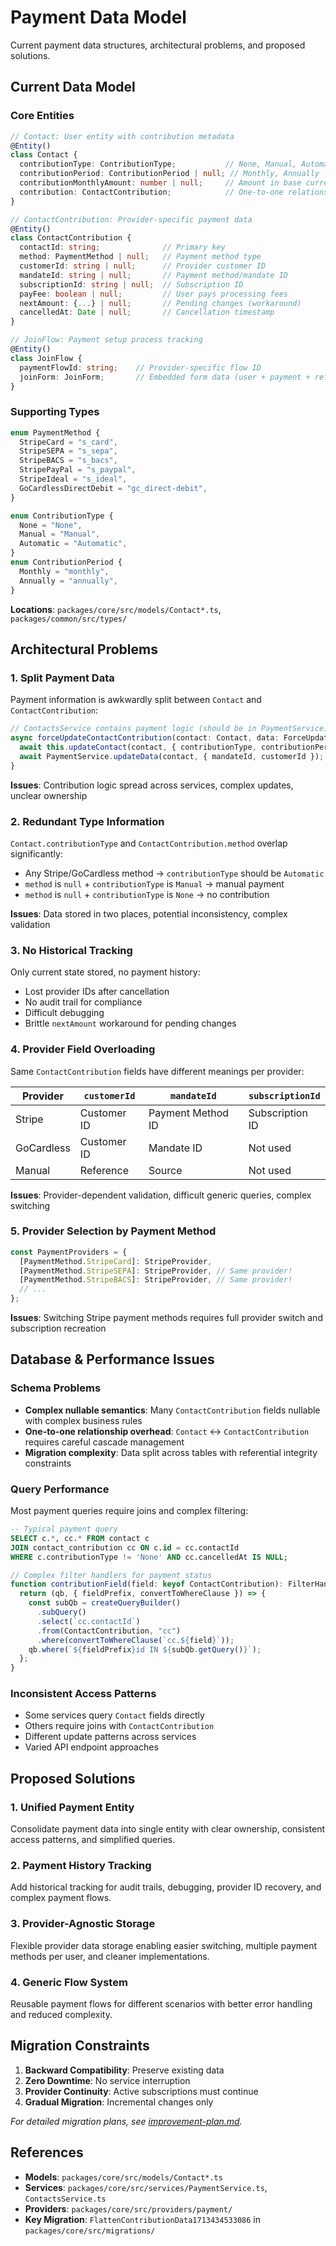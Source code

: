 # Payment Data Model

Current payment data structures, architectural problems, and proposed solutions.

## Current Data Model

### Core Entities

```typescript
// Contact: User entity with contribution metadata
@Entity()
class Contact {
  contributionType: ContributionType;           // None, Manual, Automatic
  contributionPeriod: ContributionPeriod | null; // Monthly, Annually
  contributionMonthlyAmount: number | null;     // Amount in base currency
  contribution: ContactContribution;            // One-to-one relationship
}

// ContactContribution: Provider-specific payment data
@Entity()
class ContactContribution {
  contactId: string;              // Primary key
  method: PaymentMethod | null;   // Payment method type
  customerId: string | null;      // Provider customer ID
  mandateId: string | null;       // Payment method/mandate ID
  subscriptionId: string | null;  // Subscription ID
  payFee: boolean | null;         // User pays processing fees
  nextAmount: {...} | null;       // Pending changes (workaround)
  cancelledAt: Date | null;       // Cancellation timestamp
}

// JoinFlow: Payment setup process tracking
@Entity()
class JoinFlow {
  paymentFlowId: string;    // Provider-specific flow ID
  joinForm: JoinForm;       // Embedded form data (user + payment + referral)
}
```

### Supporting Types

```typescript
enum PaymentMethod {
  StripeCard = "s_card",
  StripeSEPA = "s_sepa",
  StripeBACS = "s_bacs",
  StripePayPal = "s_paypal",
  StripeIdeal = "s_ideal",
  GoCardlessDirectDebit = "gc_direct-debit",
}

enum ContributionType {
  None = "None",
  Manual = "Manual",
  Automatic = "Automatic",
}
enum ContributionPeriod {
  Monthly = "monthly",
  Annually = "annually",
}
```

**Locations**: `packages/core/src/models/Contact*.ts`, `packages/common/src/types/`

## Architectural Problems

### 1. Split Payment Data

Payment information is awkwardly split between `Contact` and `ContactContribution`:

```typescript
// ContactsService contains payment logic (should be in PaymentService)
async forceUpdateContactContribution(contact: Contact, data: ForceUpdateContribution) {
  await this.updateContact(contact, { contributionType, contributionPeriod, contributionMonthlyAmount });
  await PaymentService.updateData(contact, { mandateId, customerId });
}
```

**Issues**: Contribution logic spread across services, complex updates, unclear ownership

### 2. Redundant Type Information

`Contact.contributionType` and `ContactContribution.method` overlap significantly:

- Any Stripe/GoCardless method → `contributionType` should be `Automatic`
- `method` is `null` + `contributionType` is `Manual` → manual payment
- `method` is `null` + `contributionType` is `None` → no contribution

**Issues**: Data stored in two places, potential inconsistency, complex validation

### 3. No Historical Tracking

Only current state stored, no payment history:

- Lost provider IDs after cancellation
- No audit trail for compliance
- Difficult debugging
- Brittle `nextAmount` workaround for pending changes

### 4. Provider Field Overloading

Same `ContactContribution` fields have different meanings per provider:

| Provider   | `customerId` | `mandateId`       | `subscriptionId` |
| ---------- | ------------ | ----------------- | ---------------- |
| Stripe     | Customer ID  | Payment Method ID | Subscription ID  |
| GoCardless | Customer ID  | Mandate ID        | Not used         |
| Manual     | Reference    | Source            | Not used         |

**Issues**: Provider-dependent validation, difficult generic queries, complex switching

### 5. Provider Selection by Payment Method

```typescript
const PaymentProviders = {
  [PaymentMethod.StripeCard]: StripeProvider,
  [PaymentMethod.StripeSEPA]: StripeProvider, // Same provider!
  [PaymentMethod.StripeBACS]: StripeProvider, // Same provider!
  // ...
};
```

**Issues**: Switching Stripe payment methods requires full provider switch and subscription recreation

## Database & Performance Issues

### Schema Problems

- **Complex nullable semantics**: Many `ContactContribution` fields nullable with complex business rules
- **One-to-one relationship overhead**: `Contact` ↔ `ContactContribution` requires careful cascade management
- **Migration complexity**: Data split across tables with referential integrity constraints

### Query Performance

Most payment queries require joins and complex filtering:

```sql
-- Typical payment query
SELECT c.*, cc.* FROM contact c
JOIN contact_contribution cc ON c.id = cc.contactId
WHERE c.contributionType != 'None' AND cc.cancelledAt IS NULL;
```

```typescript
// Complex filter handlers for payment status
function contributionField(field: keyof ContactContribution): FilterHandler {
  return (qb, { fieldPrefix, convertToWhereClause }) => {
    const subQb = createQueryBuilder()
      .subQuery()
      .select(`cc.contactId`)
      .from(ContactContribution, "cc")
      .where(convertToWhereClause(`cc.${field}`));
    qb.where(`${fieldPrefix}id IN ${subQb.getQuery()}`);
  };
}
```

### Inconsistent Access Patterns

- Some services query `Contact` fields directly
- Others require joins with `ContactContribution`
- Different update patterns across services
- Varied API endpoint approaches

## Proposed Solutions

### 1. Unified Payment Entity

Consolidate payment data into single entity with clear ownership, consistent access patterns, and simplified queries.

### 2. Payment History Tracking

Add historical tracking for audit trails, debugging, provider ID recovery, and complex payment flows.

### 3. Provider-Agnostic Storage

Flexible provider data storage enabling easier switching, multiple payment methods per user, and cleaner implementations.

### 4. Generic Flow System

Reusable payment flows for different scenarios with better error handling and reduced complexity.

## Migration Constraints

1. **Backward Compatibility**: Preserve existing data
2. **Zero Downtime**: No service interruption
3. **Provider Continuity**: Active subscriptions must continue
4. **Gradual Migration**: Incremental changes only

_For detailed migration plans, see [improvement-plan.md](./improvement-plan.md)._

## References

- **Models**: `packages/core/src/models/Contact*.ts`
- **Services**: `packages/core/src/services/PaymentService.ts`, `ContactsService.ts`
- **Providers**: `packages/core/src/providers/payment/`
- **Key Migration**: `FlattenContributionData1713434533086` in `packages/core/src/migrations/`
